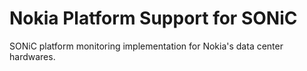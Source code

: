 Nokia Platform Support for SONiC
================================

SONiC platform monitoring implementation for Nokia's data center hardwares.
